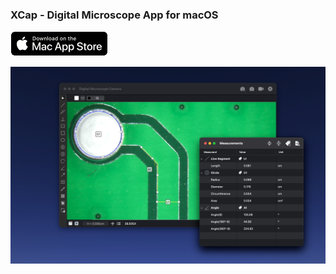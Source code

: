 ### XCap - Digital Microscope App for macOS

[![mac_app_store]](https://apps.apple.com/us/app/xcap/id1569525013)

![xcap]



[xcap]: ./images/Xcap.png 'XCap'
[mac_app_store]: ./images/mac_app_store.png 'Mac App Store'
